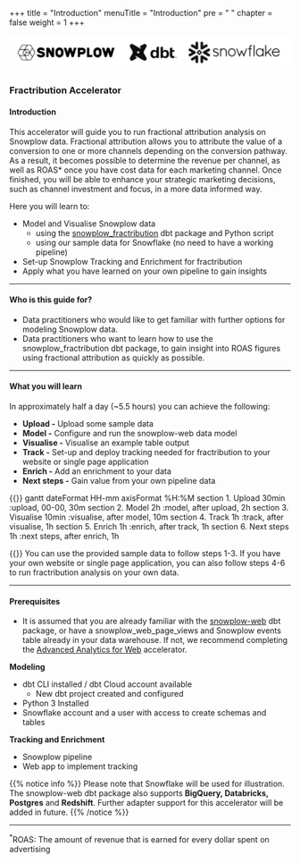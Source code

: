 +++
title = "Introduction"
menuTitle = "Introduction"
pre = "<i class='fas fa-rocket'></i> "
chapter = false
weight = 1
+++

!['logo-banner'](images/logo_banner_2.png)

### Fractribution Accelerator

#### Introduction

This accelerator will guide you to run fractional attribution analysis on Snowplow data. Fractional attribution allows you to attribute the value of a conversion to one or more channels depending on the conversion pathway. As a result, it becomes possible to determine the revenue per channel, as well as ROAS* once you have cost data for each marketing channel. Once finished, you will be able to enhance your strategic marketing decisions, such as channel investment and focus, in a more data informed way.

Here you will learn to:

* Model and Visualise Snowplow data
  - using the [snowplow_fractribution](https://hub.getdbt.com/snowplow/snowplow_fractribution/latest/) dbt package and Python script
  - using our sample data for Snowflake (no need to have a working pipeline)
* Set-up Snowplow Tracking and Enrichment for fractribution
* Apply what you have learned on your own pipeline to gain insights
***

#### Who is this guide for?

- Data practitioners who would like to get familiar with further options for modeling Snowplow data.
- Data practitioners who want to learn how to use the snowplow_fractribution dbt package, to gain insight into ROAS figures using fractional attribution as quickly as possible.

***

#### What you will learn

In approximately half a day (~5.5 hours) you can achieve the following:

- **Upload -** Upload some sample data
- **Model -** Configure and run the snowplow-web data model
- **Visualise -** Visualise an example table output
- **Track -** Set-up and deploy tracking needed for fractribution to your website or single page application
- **Enrich -** Add an enrichment to your data
- **Next steps -** Gain value from your own pipeline data


{{<mermaid>}}
gantt
        dateFormat  HH-mm
        axisFormat %H:%M
        section 1. Upload
        30min       :upload, 00-00, 30m
        section 2. Model
        2h          :model, after upload, 2h
        section 3. Visualise
        10min          :visualise, after model, 10m
        section 4. Track
        1h          :track, after visualise, 1h
        section 5. Enrich
        1h          :enrich, after track, 1h
        section 6. Next steps
        1h          :next steps, after enrich, 1h

{{</mermaid >}}
You can use the provided sample data to follow steps 1-3. If you have your own website or single page application, you can also follow steps 4-6 to run fractribution analysis on your own data.
***

#### Prerequisites

- It is assumed that you are already familiar with the [snowplow-web](https://hub.getdbt.com/snowplow/snowplow_web/latest/) dbt package, or have a snowplow_web_page_views and Snowplow events table already in your data warehouse. If not, we recommend completing the [Advanced Analytics for Web](https://docs.snowplow.io/accelerators/web) accelerator.

**Modeling**
- dbt CLI installed / dbt Cloud account available
  - New dbt project created and configured
- Python 3 Installed
- Snowflake account and a user with access to create schemas and tables

**Tracking and Enrichment**
- Snowplow pipeline
- Web app to implement tracking

{{% notice info %}}
Please note that Snowflake will be used for illustration. The snowplow-web dbt package also supports **BigQuery, Databricks, Postgres** and **Redshift**. Further adapter support for this accelerator will be added in future.
{{% /notice %}}

***
<sup>*</sup>ROAS: The amount of revenue that is earned for every dollar spent on advertising
